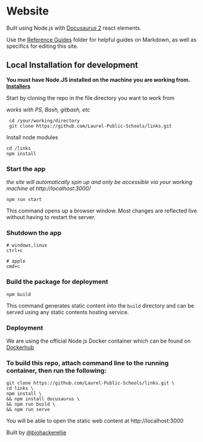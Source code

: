 # Website

Built using Node.js with [Docusaurus 2](https://docusaurus.io/) react elements.

Use the [Reference Guides](./Reference%20Guides/) folder for helpful guides on Markdown, as well as specifics for editing this site.

## Local Installation for development

**You must have Node.JS installed on the machine you are working from. [Installers](https://nodejs.org/en/download/)**

 Start by cloning the repo in the file directory you want to work from

*works with PS, Bash, gitbash, etc*
```
 cd /your/working/directory
 git clone https://github.com/Laurel-Public-Schools/links.git
```
Install node modules
```
cd /links
npm install
```
### Start the app
*the site will automatically spin up and only be accessible via your working machine at http://localhost:3000/*

```
npm run start
```

This command opens up a browser window. Most changes are reflected live without having to restart the server.

### Shutdown the app
```
# windows,linux 
ctrl+c

# apple
cmd+c
```

### Build the package for deployment

```
npm build
```

This command generates static content into the `build` directory and can be served using any static contents hosting service.

### Deployment

We are using the official Node.js Docker container which can be found on [Dockerhub](https://hub.docker.com/_/node) 

### To build this repo, attach command line to the running container, then run the following:
```
git clone https://github.com/Laurel-Public-Schools/links.git \ 
cd links \
npm install \
&& npm install docusaurus \
&& npm run build \
&& npm run serve
```
You will be able to open the static web content at http://localhost:3000


Built by [@biohackerellie](https://www.github.com/biohackerellie)